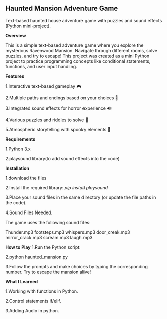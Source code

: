 ## Haunted Mansion Adventure Game
Text-based haunted house adventure game with puzzles and sound effects (Python mini-project).

**Overview**

This is a simple text-based adventure game where you explore the mysterious Ravenwood Mansion. Navigate through different rooms, solve puzzles, and try to escape! This project was created as a mini Python project to practice programming concepts like conditional statements, functions, and user input handling.


**Features**

1.Interactive text-based gameplay 🎮

2.Multiple paths and endings based on your choices 🔀

3.Integrated sound effects for horror experience 🔊

4.Various puzzles and riddles to solve 🧩

5.Atmospheric storytelling with spooky elements 👻


**Requirements**

1.Python 3.x

2.playsound library(to add sound effects into the code)


**Installation**

1.download the files

2.Install the required library: *pip install playsound*

3.Place your sound files in the same directory (or update the file paths in the code).

4.Sound Files Needed.

The game uses the following sound files:

Thunder.mp3
footsteps.mp3
whispers.mp3
door_creak.mp3
mirror_crack.mp3
scream.mp3
laugh.mp3


**How to Play**
1.Run the Python script:

2.python haunted_mansion.py

3.Follow the prompts and make choices by typing the corresponding number. Try to escape the mansion alive!


**What I Learned**

1.Working with functions in Python.

2.Control statements if/elif.

3.Adding Audio in python.


